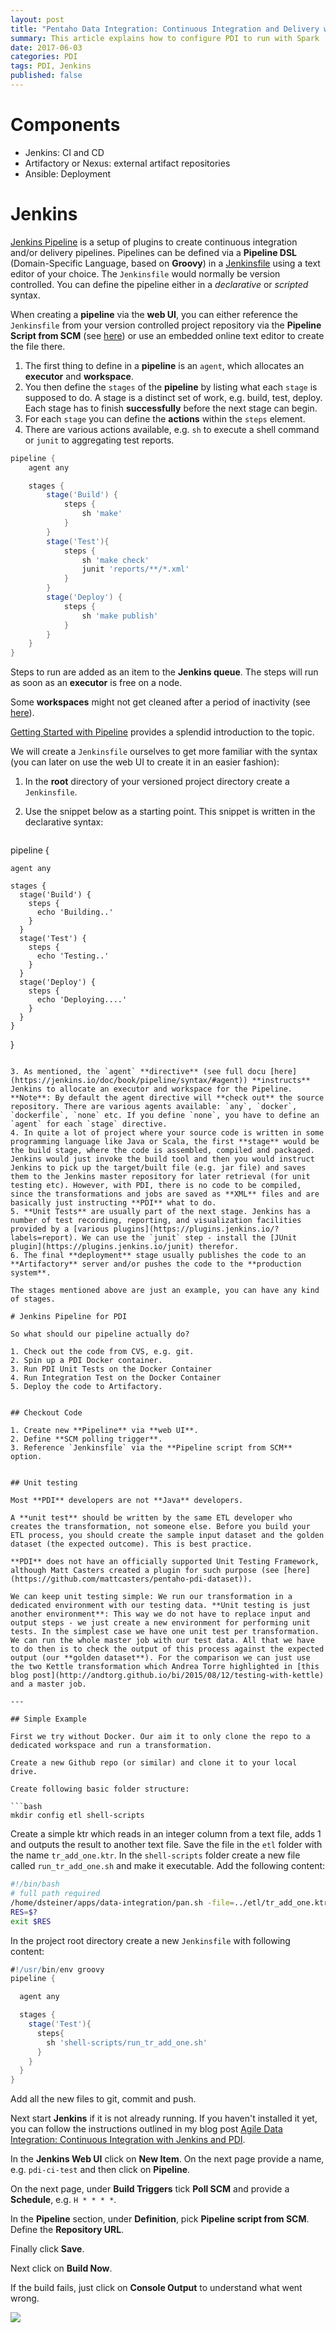 ```yaml
---
layout: post
title: "Pentaho Data Integration: Continuous Integration and Delivery with Jenkins"
summary: This article explains how to configure PDI to run with Spark
date: 2017-06-03
categories: PDI
tags: PDI, Jenkins
published: false
---
```



# Components

- Jenkins: CI and CD
- Artifactory or Nexus: external artifact repositories
- Ansible: Deployment


# Jenkins

[Jenkins Pipeline](https://jenkins.io/doc/book/pipeline/) is a setup of plugins to create continuous integration and/or delivery pipelines. Pipelines can be defined via a **Pipeline DSL** (Domain-Specific Language, based on **Groovy**) in a [Jenkinsfile](https://jenkins.io/doc/book/pipeline/jenkinsfile/) using a text editor of your choice. The `Jenkinsfile` would normally be version controlled. You can define the pipeline either in a *declarative* or *scripted* syntax. 

When creating a **pipeline** via the **web UI**, you can either reference the `Jenkinsfile` from your version controlled project repository via the **Pipeline Script from SCM** (see [here](https://jenkins.io/doc/book/pipeline/getting-started/#defining-a-pipeline-in-scm)) or use an embedded online text editor to create the file there.

1. The first thing to define in a **pipeline** is an `agent`, which allocates an **executor** and **workspace**. 
2. You then define the `stages` of the **pipeline** by listing what each `stage` is supposed to do. A stage is a distinct set of work, e.g. build, test, deploy. Each stage has to finish **successfully** before the next stage can begin.
3. For each `stage` you can define the **actions** within the `steps` element.
4. There are various actions available, e.g. `sh` to execute a shell command or `junit` to aggregating test reports.

```groovy
pipeline {
    agent any 

    stages {
        stage('Build') { 
            steps { 
                sh 'make' 
            }
        }
        stage('Test'){
            steps {
                sh 'make check'
                junit 'reports/**/*.xml' 
            }
        }
        stage('Deploy') {
            steps {
                sh 'make publish'
            }
        }
    }
}
```

Steps to run are added as an item to the **Jenkins queue**. The steps will run as soon as an **executor** is free on a node.

Some **workspaces** might not get cleaned after a period of inactivity (see [here](https://issues.jenkins-ci.org/browse/JENKINS-2111)).

[Getting Started with Pipeline](https://jenkins.io/doc/book/pipeline/getting-started/#getting-started-with-pipeline) provides a splendid introduction to the topic.

We will create a `Jenkinsfile` ourselves to get more familiar with the syntax (you can later on use the web UI to create it in an easier fashion):

1. In the **root** directory of your versioned project directory create a `Jenkinsfile`.
2. Use the snippet below as a starting point. This snippet is written in the declarative syntax:

	```groovy
  pipeline {

    agent any

    stages {
      stage('Build') {
        steps {
          echo 'Building..'
        }
      }
      stage('Test') {
        steps {
          echo 'Testing..'
        }
      }
      stage('Deploy') {
        steps {
          echo 'Deploying....'
        }
      }
    }
  }
  ```

3. As mentioned, the `agent` **directive** (see full docu [here](https://jenkins.io/doc/book/pipeline/syntax/#agent)) **instructs** Jenkins to allocate an executor and workspace for the Pipeline. **Note**: By default the agent directive will **check out** the source repository. There are various agents available: `any`, `docker`, `dockerfile`, `none` etc. If you define `none`, you have to define an `agent` for each `stage` directive.
4. In quite a lot of project where your source code is written in some programming language like Java or Scala, the first **stage** would be the build stage, where the code is assembled, compiled and packaged. Jenkins would just invoke the build tool and then you would instruct Jenkins to pick up the target/built file (e.g. jar file) and saves them to the Jenkins master repository for later retrieval (for unit testing etc). However, with PDI, there is no code to be compiled, since the transformations and jobs are saved as **XML** files and are basically just instructing **PDI** what to do. 
5. **Unit Tests** are usually part of the next stage. Jenkins has a number of test recording, reporting, and visualization facilities provided by a [various plugins](https://plugins.jenkins.io/?labels=report). We can use the `junit` step - install the [JUnit plugin](https://plugins.jenkins.io/junit) therefor.
6. The final **deployment** stage usually publishes the code to an **Artifactory** server and/or pushes the code to the **production system**.

The stages mentioned above are just an example, you can have any kind of stages.

# Jenkins Pipeline for PDI

So what should our pipeline actually do?

1. Check out the code from CVS, e.g. git.
2. Spin up a PDI Docker container.
3. Run PDI Unit Tests on the Docker Container
4. Run Integration Test on the Docker Container
5. Deploy the code to Artifactory. 


## Checkout Code

1. Create new **Pipeline** via **web UI**.
2. Define **SCM polling trigger**.
3. Reference `Jenkinsfile` via the **Pipeline script from SCM** option.


## Unit testing

Most **PDI** developers are not **Java** developers. 

A **unit test** should be written by the same ETL developer who creates the transformation, not someone else. Before you build your ETL process, you should create the sample input dataset and the golden dataset (the expected outcome). This is best practice.

**PDI** does not have an officially supported Unit Testing Framework, although Matt Casters created a plugin for such purpose (see [here](https://github.com/mattcasters/pentaho-pdi-dataset)).

We can keep unit testing simple: We run our transformation in a dedicated environment with our testing data. **Unit testing is just another environment**: This way we do not have to replace input and output steps - we just create a new environment for performing unit tests. In the simplest case we have one unit test per transformation. We can run the whole master job with our test data. All that we have to do then is to check the output of this process against the expected output (our **golden dataset**). For the comparison we can just use the two Kettle transformation which Andrea Torre highlighted in [this blog post](http://andtorg.github.io/bi/2015/08/12/testing-with-kettle) and a master job.

---

## Simple Example

First we try without Docker. Our aim it to only clone the repo to a dedicated workspace and run a transformation.

Create a new Github repo (or similar) and clone it to your local drive.

Create following basic folder structure:

```bash
mkdir config etl shell-scripts
```

Create a simple ktr which reads in an integer column from a text file, adds 1 and outputs the result to another text file. Save the file in the `etl` folder with the name `tr_add_one.ktr`. In the `shell-scripts` folder create a new file called `run_tr_add_one.sh` and make it executable. Add the following content:

```bash
#!/bin/bash
# full path required
/home/dsteiner/apps/data-integration/pan.sh -file=../etl/tr_add_one.ktr
RES=$?
exit $RES
```

In the project root directory create a new `Jenkinsfile` with following content:

```groovy
#!/usr/bin/env groovy
pipeline {

  agent any

  stages {
    stage('Test'){
      steps{
        sh 'shell-scripts/run_tr_add_one.sh'
      }
    }
  }
}
```

Add all the new files to git, commit and push.

Next start **Jenkins** if it is not already running. If you haven't installed it yet, you can follow the instructions outlined in my blog post [Agile Data Integration: Continuous Integration with Jenkins and PDI](http://diethardsteiner.github.io/pdi/2017/02/17/Continous-Integration-with-Jenkins-and-PDI.html).

In the **Jenkins Web UI** click on **New Item**. On the next page provide a name, e.g. `pdi-ci-test` and then click on **Pipeline**.

On the next page, under **Build Triggers** tick **Poll SCM** and provide a **Schedule**, e.g. `H * * * *`.

In the **Pipeline** section, under **Definition**, pick **Pipeline script from SCM**. Define the **Repository URL**.

Finally click **Save**.

Next click on **Build Now**.

If the build fails, just click on **Console Output** to understand what went wrong.

![](/images/pdi-jenkins-ci/pic1.png)
